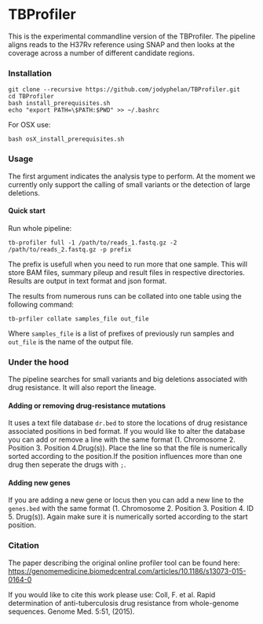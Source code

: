 # TBProfiler

This is the experimental commandline version of the TBProfiler.
The pipeline aligns reads to the H37Rv reference using SNAP and then looks at the coverage across a number of different candidate regions.



### Installation

```
git clone --recursive https://github.com/jodyphelan/TBProfiler.git
cd TBProfiler
bash install_prerequisites.sh 
echo "export PATH=\$PATH:$PWD" >> ~/.bashrc
```

For OSX use:
```
bash osX_install_prerequisites.sh
```
### Usage

The first argument indicates the analysis type to perform. At the moment we currently only support the calling of small variants or the detection of large deletions.
#### Quick start 
Run whole pipeline:
```
tb-profiler full -1 /path/to/reads_1.fastq.gz -2 /path/to/reads_2.fastq.gz -p prefix
```
The prefix is usefull when you need to run more that one sample.
This will store BAM files, summary pileup and result files in respective directories.
Results are output in text format and json format.

The results from numerous runs can be collated into one table using the following command:
```
tb-prfiler collate samples_file out_file
```
Where  ```samples_file``` is a list of prefixes of previously run samples and ```out_file``` is the name of the output file.


### Under the hood

The pipeline searches for small variants and big deletions associated with drug resistance. It will also report the lineage.

#### Adding or removing drug-resistance mutations
It uses a text file database ```dr.bed``` to store the locations of drug resistance associated positions in bed format. If you would like to alter the database you can add or remove a line with the same format (1. Chromosome 2. Position 3. Position 4.Drug(s)). Place the line so that the file is numerically sorted according to the position.If the position influences more than one drug then seperate the drugs with ```;```.

#### Adding new genes
If you are adding a new gene or locus then you can add a new line to the ```genes.bed``` with the same format (1. Chromosome 2. Position 3. Position 4. ID 5. Drug(s)). Again make sure it is numerically sorted according to the start position.

### Citation

The paper describing the original online profiler tool can be found here: https://genomemedicine.biomedcentral.com/articles/10.1186/s13073-015-0164-0

If you would like to cite this work please use:
Coll, F. et al. Rapid determination of anti-tuberculosis drug resistance from whole-genome sequences. Genome Med. 5:51, (2015).

